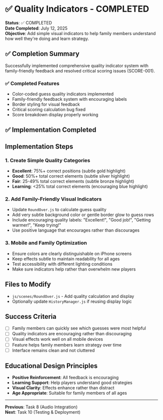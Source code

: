 # ✅ Quality Indicators - COMPLETED

**Status**: ✅ COMPLETED  
**Date Completed**: July 12, 2025  
**Objective**: Add simple visual indicators to help family members understand how well they're doing and learn strategy.

## ✅ Completion Summary

Successfully implemented comprehensive quality indicator system with family-friendly feedback and resolved critical scoring issues (SCORE-001).

### ✅ Completed Features
- Color-coded guess quality indicators implemented
- Family-friendly feedback system with encouraging labels
- Border styling for visual feedback
- Critical scoring calculation bug fixed
- Score breakdown display properly working

## ✅ Implementation Completed

## Implementation Steps

### 1. Create Simple Quality Categories
- **Excellent**: 75%+ correct positions (subtle gold highlight)
- **Good**: 50%+ total correct elements (subtle silver highlight)  
- **Fair**: 25-49% total correct elements (subtle bronze highlight)
- **Learning**: <25% total correct elements (encouraging blue highlight)

### 2. Add Family-Friendly Visual Indicators
- Update `RoundOver.js` to calculate guess quality
- Add very subtle background color or gentle border glow to guess rows
- Include encouraging quality labels: "Excellent!", "Good job!", "Getting warmer!", "Keep trying!"
- Use positive language that encourages rather than discourages

### 3. Mobile and Family Optimization
- Ensure colors are clearly distinguishable on iPhone screens
- Keep effects subtle to maintain readability for all ages
- Test accessibility with different lighting conditions
- Make sure indicators help rather than overwhelm new players

## Files to Modify
- `js/scenes/RoundOver.js` - Add quality calculation and display
- Optionally update `HistoryManager.js` if reusing display logic

## Success Criteria
- [ ] Family members can quickly see which guesses were most helpful
- [ ] Quality indicators are encouraging rather than discouraging
- [ ] Visual effects work well on all mobile devices
- [ ] Feature helps family members learn strategy over time
- [ ] Interface remains clean and not cluttered

## Educational Design Principles
- **Positive Reinforcement**: All feedback is encouraging
- **Learning Support**: Help players understand good strategies
- **Visual Clarity**: Effects enhance rather than distract
- **Age Appropriate**: Suitable for family members of all ages

---
**Previous**: Task 8 (Audio Integration)  
**Next**: Task 10 (Testing & Deployment)
